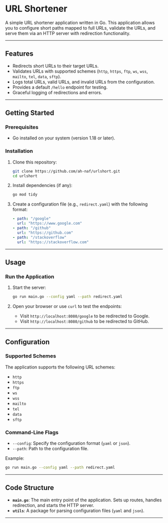 # URL Shortener

A simple URL shortener application written in Go. This application allows you to configure short paths mapped to full URLs, validate the URLs, and serve them via an HTTP server with redirection functionality.

---

## **Features**
- Redirects short URLs to their target URLs.
- Validates URLs with supported schemes (`http`, `https`, `ftp`, `ws`, `wss`, `mailto`, `tel`, `data`, `sftp`).
- Logs total URLs, valid URLs, and invalid URLs from the configuration.
- Provides a default `/hello` endpoint for testing.
- Graceful logging of redirections and errors.

---

## **Getting Started**

### **Prerequisites**
- Go installed on your system (version 1.18 or later).

### **Installation**
1. Clone this repository:
   ```bash
   git clone https://github.com/ah-naf/urlshort.git
   cd urlshort
   ```

2. Install dependencies (if any):
   ```bash
   go mod tidy
   ```

3. Create a configuration file (e.g., `redirect.yaml`) with the following format:
   ```yaml
   - path: "/google"
     url: "https://www.google.com"
   - path: "/github"
     url: "https://github.com"
   - path: "/stackoverflow"
     url: "https://stackoverflow.com"
   ```

---

## **Usage**

### **Run the Application**
1. Start the server:
   ```bash
   go run main.go --config yaml --path redirect.yaml
   ```

2. Open your browser or use `curl` to test the endpoints:
   - Visit `http://localhost:8080/google` to be redirected to Google.
   - Visit `http://localhost:8080/github` to be redirected to GitHub.

---

## **Configuration**

### **Supported Schemes**
The application supports the following URL schemes:
- `http`
- `https`
- `ftp`
- `ws`
- `wss`
- `mailto`
- `tel`
- `data`
- `sftp`

### **Command-Line Flags**
- `--config`: Specify the configuration format (`yaml` or `json`).
- `--path`: Path to the configuration file.

Example:
```bash
go run main.go --config yaml --path redirect.yaml
```

---

## **Code Structure**
- **`main.go`**: The main entry point of the application. Sets up routes, handles redirection, and starts the HTTP server.
- **`utils`**: A package for parsing configuration files (`yaml` and `json`).

---


